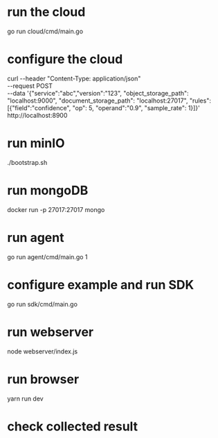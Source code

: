# run the cloud

go run cloud/cmd/main.go

# configure the cloud

curl --header "Content-Type: application/json" \
 --request POST \
 --data '{"service":"abc","version":"123", "object_storage_path": "localhost:9000", "document_storage_path": "localhost:27017", "rules": [{"field":"confidence", "op": 5, "operand":"0.9", "sample_rate": 1}]}' \
 http://localhost:8900

# run minIO

./bootstrap.sh

# run mongoDB

docker run -p 27017:27017 mongo

# run agent

go run agent/cmd/main.go 1

# configure example and run SDK

go run sdk/cmd/main.go

# run webserver

node webserver/index.js

# run browser

yarn run dev

# check collected result

